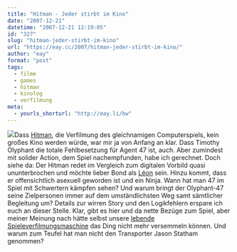 ```yaml
---
title: "Hitman - Jeder stirbt im Kino"
date: "2007-12-21"
datetime: "2007-12-21 12:19:05"
id: "327"
slug: "hitman-jeder-stirbt-im-kino"
url: "https://eay.cc/2007/hitman-jeder-stirbt-im-kino/"
author: "eay"
format: "post"
tags:
  - filme
  - games
  - hitman
  - kinolog
  - verfilmung
meta:
  - yourls_shorturl: "http://eay.li/bw"
---
```


![](/uploads/2007/hitman.jpg)Dass [Hitman](http://www.imdb.com/title/tt0465494/), die Verfilmung des gleichnamigen Computerspiels, kein großes Kino werden würde, war mir ja von Anfang an klar. Dass Timothy Olyphant die totale Fehlbesetzung für Agent 47 ist, auch. Aber zumindest mit solider Action, dem Spiel nachempfunden, habe ich gerechnet. Doch siehe da: Der Hitman redet im Vergleich zum digitalen Vorbild quasi ununterbrochen und möchte lieber Bond als [Léon](http://www.imdb.com/title/tt0110413/) sein. Hinzu kommt, dass er offensichtlich asexuell geworden ist und ein Ninja. Wann hat man 47 im Spiel mit Schwertern kämpfen sehen? Und warum bringt der Olyphant-47 seine Zielpersonen immer auf dem umständlichsten Weg samt sämtlicher Begleitung um? Details zur wirren Story und den Logikfehlern erspare ich euch an dieser Stelle. Klar, gibt es hier und da nette Bezüge zum Spiel, aber meiner Meinung nach hätte selbst unsere [lebende Spieleverfilmungsmaschine](//eay.cc/tag/uweboll/) das Ding nicht mehr versemmeln können. Und warum zum Teufel hat man nicht den Transporter Jason Statham genommen?
